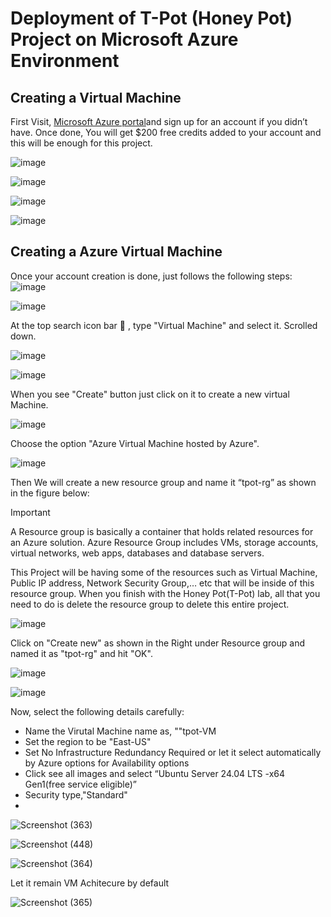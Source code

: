 # Deployment of T-Pot (Honey Pot) Project on Microsoft Azure Environment

## Creating a Virtual Machine
First Visit, [Microsoft Azure portal](https://azure.microsoft.com/en-us/get-started/azure-portal)and sign up for an account if you didn’t have. Once done, You will get $200 free credits added to your account and this will be enough for this project.

![image](https://github.com/user-attachments/assets/48404e67-04be-4d77-9f41-00f83fd2d66f)

![image](https://github.com/user-attachments/assets/8c75f2d6-56ac-43da-91b8-d0a12473cf05)

![image](https://github.com/user-attachments/assets/0433a323-d99d-4e63-84d8-6360154e0720)

![image](https://github.com/user-attachments/assets/fc08c1fb-0a77-42dd-b564-7265be1bef8b)

## Creating a Azure Virtual Machine
Once your account creation is done, just follows the following steps:
![image](https://github.com/user-attachments/assets/31b38bb6-296f-4841-87d4-60e9c8d5e2e7)

![image](https://github.com/user-attachments/assets/76309c1d-1e09-4875-8a49-1e8f408b77f9)

At the top search icon bar 🔎 , type "Virtual Machine" and select it. Scrolled down.

![image](https://github.com/user-attachments/assets/c9f7836a-80e1-4187-9cef-aa66891648d7)

![image](https://github.com/user-attachments/assets/5f63c727-501e-450a-92d2-6d6ed3795be4)

When you see "Create" button just click on it to create a new virtual Machine.

![image](https://github.com/user-attachments/assets/f6d9c685-f8a0-430f-ac23-e2fc0f5aff50)

Choose the option "Azure Virtual Machine hosted by Azure".

![image](https://github.com/user-attachments/assets/0a240240-e9ea-4d1d-ad9d-524648ef4880)

Then We will create a new resource group and name it “tpot-rg” as shown in the figure below:

> [!IMPORTANT]
> A Resource group is basically a container that holds related resources for an Azure solution.
> Azure Resource Group includes VMs, storage accounts, virtual networks, web apps, databases and database servers.

This Project will be having some of the resources such as Virtual Machine, Public IP address, Network Security Group,… etc that will be inside of this resource group.
When you finish with the Honey Pot(T-Pot) lab, all that you need to do is delete the resource group to delete this entire project.

![image](https://github.com/user-attachments/assets/9d03295c-653f-4847-b198-7f28eba458f0)

Click on "Create new" as shown in the Right under Resource group and named it as "tpot-rg" and hit "OK".

![image](https://github.com/user-attachments/assets/0efb5f0b-5ebd-47d4-8f11-30a0e658c0df)

![image](https://github.com/user-attachments/assets/181a00c2-52bb-44ae-8c41-0c2f899e1e57)

Now, select the following details carefully:

- Name the Virutal Machine name as, ""tpot-VM
- Set the region to be "East-US"
- Set No Infrastructure Redundancy Required or let it select automatically by Azure options for Availability options
- Click see all images and select “Ubuntu Server 24.04 LTS -x64 Gen1(free service eligible)”
- Security type,"Standard"
- 
![Screenshot (363)](https://github.com/user-attachments/assets/c6d3cd15-c05f-484f-b471-bdf25ee12d57)

![Screenshot (448)](https://github.com/user-attachments/assets/fa14b446-b9a9-46b6-b5c0-ceb46308c96d)

![Screenshot (364)](https://github.com/user-attachments/assets/6239793b-ad95-4f9b-b555-f50611b6bd3b)

Let it remain VM Achitecure by default

![Screenshot (365)](https://github.com/user-attachments/assets/2ea83c5c-a95c-4ffa-9017-6b71fcc7c1c4)








